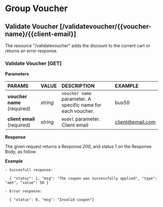 # Group Voucher

## Validate Voucher [/validatevoucher/{{voucher-name}/{{client-email}]

The resource "/validatevoucher" adds the discount to the current cart or returns an error response.

### Validate Voucher [GET]

**Parameters**

|PARAMS|VALUE|DESCRIPTION|EXAMPLE|
|:----|:----|:----|:----|
|**voucher name** (required)|_string_|`voucher name` parameter. A specific name for each voucher. |bus50
|**client email** (required)|_string_|`model` parameter. Client email|client@email.com


**Response**

The given request returns a Response _200_, and status 1  on the Response Body, as follow:

**Example**

    - Succesfull response:

      { "status": 1, "msg": "The coupon was successfully applied", "type": "amt", "value": 50 }

    - Error response:

      { "status": 0, "msg": "Invalid coupon"}
